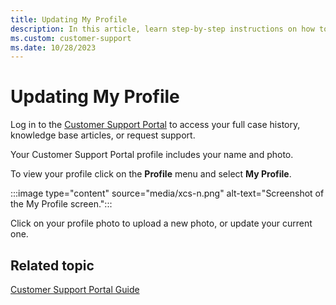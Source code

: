 ```yaml
---
title: Updating My Profile
description: In this article, learn step-by-step instructions on how to update My Profile in Customer Support Portal.
ms.custom: customer-support
ms.date: 10/28/2023
---
```


# Updating My Profile

Log in to the [Customer Support Portal](https://help.xandr.com) to access your full case history, knowledge base articles, or request support.

Your Customer Support Portal profile includes your name and photo.

To view your profile click on the **Profile** menu and select **My Profile**.

 :::image type="content" source="media/xcs-n.png" alt-text="Screenshot of the My Profile screen.":::

Click on your profile photo to upload a new photo, or update your current one.

## Related topic

[Customer Support Portal Guide](xcs-customer-support-portal-guide.md)
